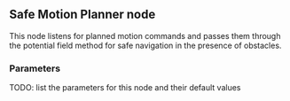 ## Safe Motion Planner node

This node listens for planned motion commands and passes them through
the potential field method for safe navigation in the presence of
obstacles.

### Parameters

TODO: list the parameters for this node and their default values
